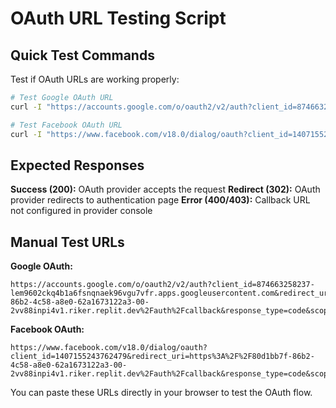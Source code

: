 # OAuth URL Testing Script

## Quick Test Commands

Test if OAuth URLs are working properly:

```bash
# Test Google OAuth URL
curl -I "https://accounts.google.com/o/oauth2/v2/auth?client_id=874663258237-lem9602ckq4b1a6fsnqnaek96vgu7vfr.apps.googleusercontent.com&redirect_uri=https%3A%2F%2F80d1bb7f-86b2-4c58-a8e0-62a1673122a3-00-2vv88inpi4v1.riker.replit.dev%2Fauth%2Fcallback&response_type=code&scope=email%20profile&state=google"

# Test Facebook OAuth URL
curl -I "https://www.facebook.com/v18.0/dialog/oauth?client_id=1407155243762479&redirect_uri=https%3A%2F%2F80d1bb7f-86b2-4c58-a8e0-62a1673122a3-00-2vv88inpi4v1.riker.replit.dev%2Fauth%2Fcallback&response_type=code&scope=email&state=facebook"
```

## Expected Responses

**Success (200):** OAuth provider accepts the request
**Redirect (302):** OAuth provider redirects to authentication page
**Error (400/403):** Callback URL not configured in provider console

## Manual Test URLs

**Google OAuth:**
```
https://accounts.google.com/o/oauth2/v2/auth?client_id=874663258237-lem9602ckq4b1a6fsnqnaek96vgu7vfr.apps.googleusercontent.com&redirect_uri=https%3A%2F%2F80d1bb7f-86b2-4c58-a8e0-62a1673122a3-00-2vv88inpi4v1.riker.replit.dev%2Fauth%2Fcallback&response_type=code&scope=email%20profile&state=google
```

**Facebook OAuth:**
```
https://www.facebook.com/v18.0/dialog/oauth?client_id=1407155243762479&redirect_uri=https%3A%2F%2F80d1bb7f-86b2-4c58-a8e0-62a1673122a3-00-2vv88inpi4v1.riker.replit.dev%2Fauth%2Fcallback&response_type=code&scope=email&state=facebook
```

You can paste these URLs directly in your browser to test the OAuth flow.